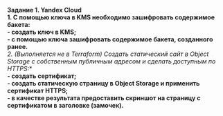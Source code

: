 **Задание 1. Yandex Cloud** <br>
**1. С помощью ключа в KMS необходимо зашифровать содержимое бакета:** <br>
**- создать ключ в KMS;** <br>
**- с помощью ключа зашифровать содержимое бакета, созданного ранее.** <br>
**2. (Выполняется не в Terraform)* Создать статический сайт в Object Storage c собственным публичным адресом и сделать доступным по HTTPS:** <br>
**- создать сертификат;** <br>
**- создать статическую страницу в Object Storage и применить сертификат HTTPS;** <br> 
**- в качестве результата предоставить скриншот на страницу с сертификатом в заголовке (замочек).** <br>
